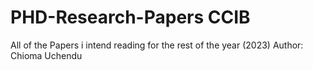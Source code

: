 # PHD-Research-Papers CCIB
All of the Papers i intend reading for the rest of the year (2023)
Author: Chioma Uchendu

